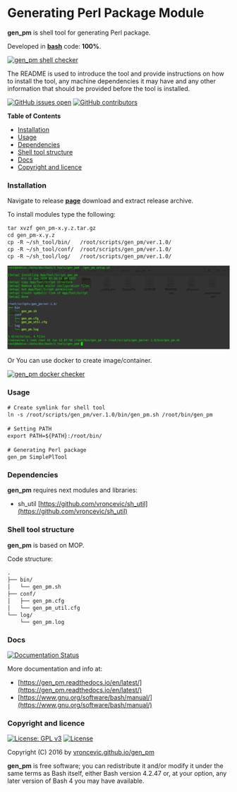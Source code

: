 # Generating Perl Package Module

**gen_pm** is shell tool for generating Perl package.

Developed in **[bash](https://en.wikipedia.org/wiki/Bash_(Unix_shell))** code: **100%**.

[![gen_pm shell checker](https://github.com/vroncevic/gen_pm/workflows/gen_pm%20shell%20checker/badge.svg)](https://github.com/vroncevic/gen_pm/actions?query=workflow%3A%22gen_pm+shell+checker%22)

The README is used to introduce the tool and provide instructions on
how to install the tool, any machine dependencies it may have and any
other information that should be provided before the tool is installed.

[![GitHub issues open](https://img.shields.io/github/issues/vroncevic/gen_pm.svg)](https://github.com/vroncevic/gen_pm/issues) [![GitHub contributors](https://img.shields.io/github/contributors/vroncevic/gen_pm.svg)](https://github.com/vroncevic/gen_pm/graphs/contributors)

<!-- START doctoc generated TOC please keep comment here to allow auto update -->
<!-- DON'T EDIT THIS SECTION, INSTEAD RE-RUN doctoc TO UPDATE -->
**Table of Contents**

- [Installation](#installation)
- [Usage](#usage)
- [Dependencies](#dependencies)
- [Shell tool structure](#shell-tool-structure)
- [Docs](#docs)
- [Copyright and licence](#copyright-and-licence)

<!-- END doctoc generated TOC please keep comment here to allow auto update -->

### Installation

Navigate to release **[page](https://github.com/vroncevic/gen_pm/releases)** download and extract release archive.

To install modules type the following:

```
tar xvzf gen_pm-x.y.z.tar.gz
cd gen_pm-x.y.z
cp -R ~/sh_tool/bin/   /root/scripts/gen_pm/ver.1.0/
cp -R ~/sh_tool/conf/  /root/scripts/gen_pm/ver.1.0/
cp -R ~/sh_tool/log/   /root/scripts/gen_pm/ver.1.0/
```

![alt tag](https://raw.githubusercontent.com/vroncevic/gen_pm/dev/docs/setup_tree.png)

Or You can use docker to create image/container.

[![gen_pm docker checker](https://github.com/vroncevic/gen_pm/workflows/gen_pm%20docker%20checker/badge.svg)](https://github.com/vroncevic/gen_pm/actions?query=workflow%3A%22gen_pm+docker+checker%22)

### Usage

```
# Create symlink for shell tool
ln -s /root/scripts/gen_pm/ver.1.0/bin/gen_pm.sh /root/bin/gen_pm

# Setting PATH
export PATH=${PATH}:/root/bin/

# Generating Perl package
gen_pm SimplePlTool
```

### Dependencies

**gen_pm** requires next modules and libraries:
* sh_util [https://github.com/vroncevic/sh_util](https://github.com/vroncevic/sh_util)

### Shell tool structure

**gen_pm** is based on MOP.

Code structure:
```
.
├── bin/
│   └── gen_pm.sh
├── conf/
│   ├── gen_pm.cfg
│   └── gen_pm_util.cfg
└── log/
    └── gen_pm.log
```

### Docs

[![Documentation Status](https://readthedocs.org/projects/gen_pm/badge/?version=latest)](https://gen_pm.readthedocs.io/projects/gen_pm/en/latest/?badge=latest)

More documentation and info at:
* [https://gen_pm.readthedocs.io/en/latest/](https://gen_pm.readthedocs.io/en/latest/)
* [https://www.gnu.org/software/bash/manual/](https://www.gnu.org/software/bash/manual/)

### Copyright and licence

[![License: GPL v3](https://img.shields.io/badge/License-GPLv3-blue.svg)](https://www.gnu.org/licenses/gpl-3.0) [![License](https://img.shields.io/badge/License-Apache%202.0-blue.svg)](https://opensource.org/licenses/Apache-2.0)

Copyright (C) 2016 by [vroncevic.github.io/gen_pm](https://vroncevic.github.io/gen_pm)

**gen_pm** is free software; you can redistribute it and/or modify
it under the same terms as Bash itself, either Bash version 4.2.47 or,
at your option, any later version of Bash 4 you may have available.

